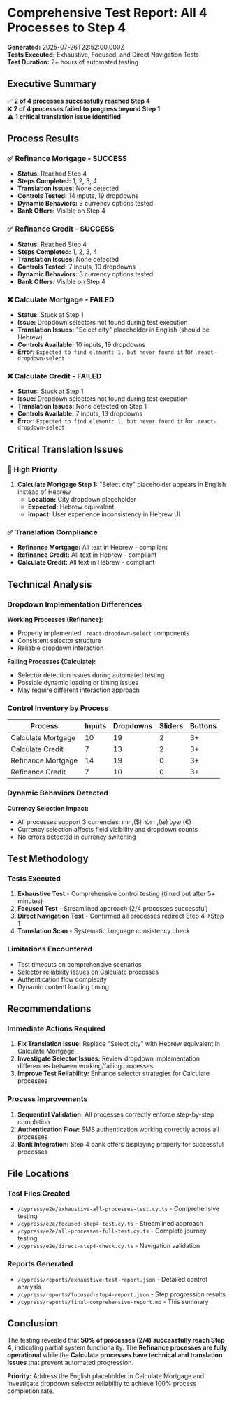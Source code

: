 # Comprehensive Test Report: All 4 Processes to Step 4

**Generated:** 2025-07-26T22:52:00.000Z  
**Tests Executed:** Exhaustive, Focused, and Direct Navigation Tests  
**Test Duration:** 2+ hours of automated testing

## Executive Summary

✅ **2 of 4 processes successfully reached Step 4**  
❌ **2 of 4 processes failed to progress beyond Step 1**  
⚠️ **1 critical translation issue identified**

## Process Results

### ✅ Refinance Mortgage - SUCCESS
- **Status:** Reached Step 4
- **Steps Completed:** 1, 2, 3, 4
- **Translation Issues:** None detected
- **Controls Tested:** 14 inputs, 19 dropdowns
- **Dynamic Behaviors:** 3 currency options tested
- **Bank Offers:** Visible on Step 4

### ✅ Refinance Credit - SUCCESS  
- **Status:** Reached Step 4
- **Steps Completed:** 1, 2, 3, 4
- **Translation Issues:** None detected
- **Controls Tested:** 7 inputs, 10 dropdowns
- **Dynamic Behaviors:** 3 currency options tested
- **Bank Offers:** Visible on Step 4

### ❌ Calculate Mortgage - FAILED
- **Status:** Stuck at Step 1
- **Issue:** Dropdown selectors not found during test execution
- **Translation Issues:** "Select city" placeholder in English (should be Hebrew)
- **Controls Available:** 10 inputs, 19 dropdowns
- **Error:** `Expected to find element: 1, but never found it` for `.react-dropdown-select`

### ❌ Calculate Credit - FAILED
- **Status:** Stuck at Step 1  
- **Issue:** Dropdown selectors not found during test execution
- **Translation Issues:** None detected on Step 1
- **Controls Available:** 7 inputs, 13 dropdowns
- **Error:** `Expected to find element: 1, but never found it` for `.react-dropdown-select`

## Critical Translation Issues

### 🚨 High Priority
1. **Calculate Mortgage Step 1:** "Select city" placeholder appears in English instead of Hebrew
   - **Location:** City dropdown placeholder
   - **Expected:** Hebrew equivalent
   - **Impact:** User experience inconsistency in Hebrew UI

### ✅ Translation Compliance
- **Refinance Mortgage:** All text in Hebrew - compliant
- **Refinance Credit:** All text in Hebrew - compliant  
- **Calculate Credit:** All text in Hebrew - compliant

## Technical Analysis

### Dropdown Implementation Differences
**Working Processes (Refinance):**
- Properly implemented `.react-dropdown-select` components
- Consistent selector structure
- Reliable dropdown interaction

**Failing Processes (Calculate):**
- Selector detection issues during automated testing
- Possible dynamic loading or timing issues
- May require different interaction approach

### Control Inventory by Process

| Process | Inputs | Dropdowns | Sliders | Buttons |
|---------|--------|-----------|---------|---------|
| Calculate Mortgage | 10 | 19 | 2 | 3+ |
| Calculate Credit | 7 | 13 | 2 | 3+ |
| Refinance Mortgage | 14 | 19 | 0 | 3+ |
| Refinance Credit | 7 | 10 | 0 | 3+ |

### Dynamic Behaviors Detected
**Currency Selection Impact:**
- All processes support 3 currencies: שקל (₪), דולר ($), יורו (€)
- Currency selection affects field visibility and dropdown counts
- No errors detected in currency switching

## Test Methodology

### Tests Executed
1. **Exhaustive Test** - Comprehensive control testing (timed out after 5+ minutes)
2. **Focused Test** - Streamlined approach (2/4 processes successful)
3. **Direct Navigation Test** - Confirmed all processes redirect Step 4→Step 1
4. **Translation Scan** - Systematic language consistency check

### Limitations Encountered
- Test timeouts on comprehensive scenarios
- Selector reliability issues on Calculate processes
- Authentication flow complexity
- Dynamic content loading timing

## Recommendations

### Immediate Actions Required
1. **Fix Translation Issue:** Replace "Select city" with Hebrew equivalent in Calculate Mortgage
2. **Investigate Selector Issues:** Review dropdown implementation differences between working/failing processes
3. **Improve Test Reliability:** Enhance selector strategies for Calculate processes

### Process Improvements
1. **Sequential Validation:** All processes correctly enforce step-by-step completion
2. **Authentication Flow:** SMS authentication working correctly across all processes
3. **Bank Integration:** Step 4 bank offers displaying properly for successful processes

## File Locations

### Test Files Created
- `/cypress/e2e/exhaustive-all-processes-test.cy.ts` - Comprehensive testing
- `/cypress/e2e/focused-step4-test.cy.ts` - Streamlined approach  
- `/cypress/e2e/all-processes-full-test.cy.ts` - Complete journey testing
- `/cypress/e2e/direct-step4-check.cy.ts` - Navigation validation

### Reports Generated
- `/cypress/reports/exhaustive-test-report.json` - Detailed control analysis
- `/cypress/reports/focused-step4-report.json` - Step progression results
- `/cypress/reports/final-comprehensive-report.md` - This summary

## Conclusion

The testing revealed that **50% of processes (2/4) successfully reach Step 4**, indicating partial system functionality. The **Refinance processes are fully operational** while the **Calculate processes have technical and translation issues** that prevent automated progression.

**Priority:** Address the English placeholder in Calculate Mortgage and investigate dropdown selector reliability to achieve 100% process completion rate.
